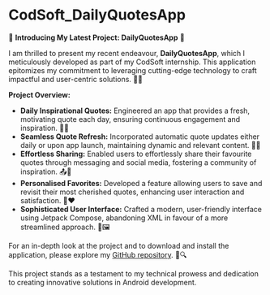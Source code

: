 # CodSoft_DailyQuotesApp

🌟 **Introducing My Latest Project: DailyQuotesApp** 🌟

I am thrilled to present my recent endeavour, **DailyQuotesApp**, which I meticulously developed as part of my CodSoft internship. This application epitomizes my commitment to leveraging cutting-edge technology to craft impactful and user-centric solutions. 📲✨

**Project Overview:**

- **Daily Inspirational Quotes:** Engineered an app that provides a fresh, motivating quote each day, ensuring continuous engagement and inspiration. 📅💡
- **Seamless Quote Refresh:** Incorporated automatic quote updates either daily or upon app launch, maintaining dynamic and relevant content. 🔄📆
- **Effortless Sharing:** Enabled users to effortlessly share their favourite quotes through messaging and social media, fostering a community of inspiration. 📤🔗
- **Personalised Favorites:** Developed a feature allowing users to save and revisit their most cherished quotes, enhancing user interaction and satisfaction. 💬❤️
- **Sophisticated User Interface:** Crafted a modern, user-friendly interface using Jetpack Compose, abandoning XML in favour of a more streamlined approach. 🎨🖼️

For an in-depth look at the project and to download and install the application, please explore my [GitHub repository](https://github.com/saptarshi78/CodSoft_DailyQuotesApp). 🚀🔍

This project stands as a testament to my technical prowess and dedication to creating innovative solutions in Android development.
